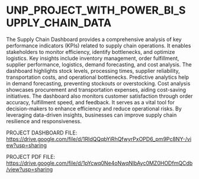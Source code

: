 # UNP_PROJECT_WITH_POWER_BI_SUPPLY_CHAIN_DATA

The Supply Chain Dashboard provides a comprehensive analysis of key performance indicators (KPIs) related to supply chain operations. It enables stakeholders to monitor efficiency, identify bottlenecks, and optimize logistics. Key insights include inventory management, order fulfillment, supplier performance, logistics, demand forecasting, and cost analysis. The dashboard highlights stock levels, processing times, supplier reliability, transportation costs, and operational bottlenecks. Predictive analytics help in demand forecasting, preventing stockouts or overstocking. Cost analysis showcases procurement and transportation expenses, aiding cost-saving initiatives. The dashboard also monitors customer satisfaction through order accuracy, fulfillment speed, and feedback. It serves as a vital tool for decision-makers to enhance efficiency and reduce operational risks. By leveraging data-driven insights, businesses can improve supply chain resilience and responsiveness.

PROJECT DASHBOARD FILE: https://drive.google.com/file/d/1RIdQQqbYiRhQfwyrPxOPD6_pm9Pc8NY-/view?usp=sharing

PROJECT PDF FILE: https://drive.google.com/file/d/1pYcwq0Ne4oNwqNlbAyc0MZ0HODfmQCdb/view?usp=sharing
